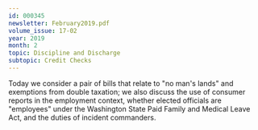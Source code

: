 ```yaml
---
id: 000345
newsletter: February2019.pdf
volume_issue: 17-02
year: 2019
month: 2
topic: Discipline and Discharge
subtopic: Credit Checks
---
```


Today we consider a pair of bills that relate to "no man's lands" and exemptions from double taxation; we also discuss the use of consumer reports in the employment context, whether elected officials are "employees" under the Washington State Paid Family and Medical Leave Act, and the duties of incident commanders.